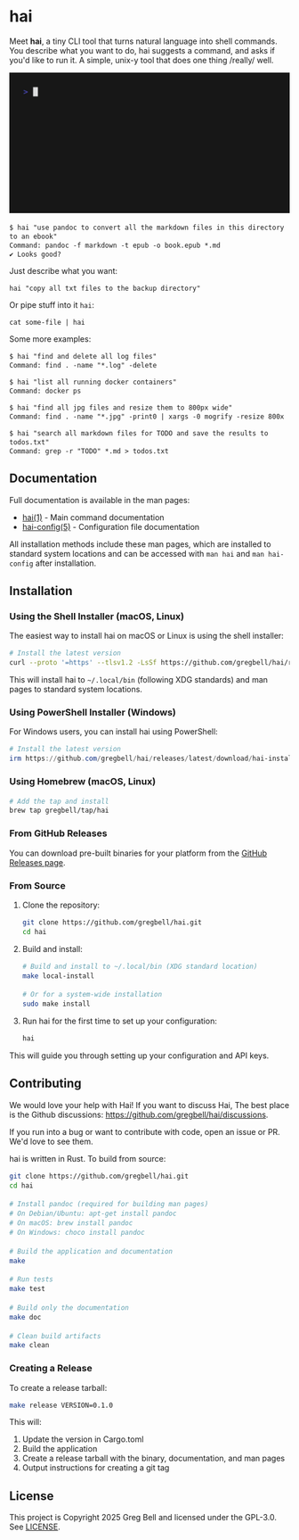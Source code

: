 # hai

Meet **hai**, a tiny CLI tool that turns natural language into shell commands.
You describe what you want to do, hai suggests a command, and asks if you'd like
to run it. A simple, unix-y tool that does one thing /really/ well.

![Hai creating a compressed tarball](assets/tarball.gif)

```console
$ hai "use pandoc to convert all the markdown files in this directory to an ebook"
Command: pandoc -f markdown -t epub -o book.epub *.md
✔ Looks good?
```

Just describe what you want:

```console
hai "copy all txt files to the backup directory"
```

Or pipe stuff into it `hai`:

```basconsole
cat some-file | hai
```

Some more examples:

```console
$ hai "find and delete all log files"
Command: find . -name "*.log" -delete
```

```console
$ hai "list all running docker containers"
Command: docker ps
```

```console
$ hai "find all jpg files and resize them to 800px wide"
Command: find . -name "*.jpg" -print0 | xargs -0 mogrify -resize 800x
```

```console
$ hai "search all markdown files for TODO and save the results to todos.txt"
Command: grep -r "TODO" *.md > todos.txt
```

## Documentation

Full documentation is available in the man pages:

- [hai(1)](doc/manual.md) - Main command documentation
- [hai-config(5)](doc/config.md) - Configuration file documentation

All installation methods include these man pages, which are installed to
standard system locations and can be accessed with `man hai` and `man
hai-config` after installation.

## Installation

### Using the Shell Installer (macOS, Linux)

The easiest way to install hai on macOS or Linux is using the shell installer:

```bash
# Install the latest version
curl --proto '=https' --tlsv1.2 -LsSf https://github.com/gregbell/hai/releases/latest/download/hai-installer.sh | sh
```

This will install hai to `~/.local/bin` (following XDG standards) and man pages to standard system locations.

### Using PowerShell Installer (Windows)

For Windows users, you can install hai using PowerShell:

```powershell
# Install the latest version
irm https://github.com/gregbell/hai/releases/latest/download/hai-installer.ps1 | iex
```

### Using Homebrew (macOS, Linux)

```bash
# Add the tap and install
brew tap gregbell/tap/hai
```

### From GitHub Releases

You can download pre-built binaries for your platform from the [GitHub Releases page](https://github.com/gregbell/hai/releases).

### From Source

1. Clone the repository:

   ```bash
   git clone https://github.com/gregbell/hai.git
   cd hai
   ```

2. Build and install:

   ```bash
   # Build and install to ~/.local/bin (XDG standard location)
   make local-install

   # Or for a system-wide installation
   sudo make install
   ```

3. Run hai for the first time to set up your configuration:

   ```bash
   hai
   ```

This will guide you through setting up your configuration and API keys.

## Contributing

We would love your help with Hai! If you want to discuss Hai, The best place
is the Github discussions: https://github.com/gregbell/hai/discussions.

If you run into a bug or want to contribute with code, open an issue or PR. We'd
love to see them.

hai is written in Rust. To build from source:

```bash
git clone https://github.com/gregbell/hai.git
cd hai

# Install pandoc (required for building man pages)
# On Debian/Ubuntu: apt-get install pandoc
# On macOS: brew install pandoc
# On Windows: choco install pandoc

# Build the application and documentation
make

# Run tests
make test

# Build only the documentation
make doc

# Clean build artifacts
make clean
```

### Creating a Release

To create a release tarball:

```bash
make release VERSION=0.1.0
```

This will:

1. Update the version in Cargo.toml
2. Build the application
3. Create a release tarball with the binary, documentation, and man pages
4. Output instructions for creating a git tag

## License

This project is Copyright 2025 Greg Bell and licensed under the GPL-3.0. See [LICENSE](LICENSE).
